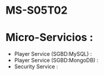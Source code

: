 # MS-S05T02

# Micro-Servicios :

  - Player Service (SGBD:MySQL) :
  - Player Service (SGBD:MongoDB) :
  - Security Service :
